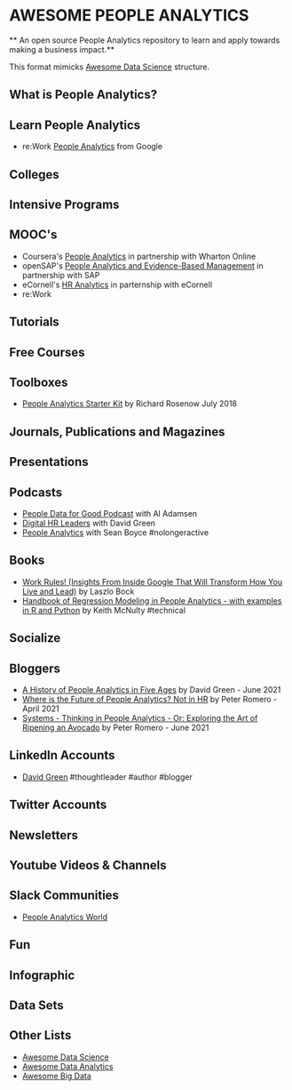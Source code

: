 # AWESOME PEOPLE ANALYTICS

** An open source People Analytics repository to learn and apply towards making a business impact.**

This format mimicks [Awesome Data Science](https://github.com/academic/awesome-datascience) structure. 

## What is People Analytics? 


## Learn People Analytics

* re:Work [People Analytics](https://rework.withgoogle.com/subjects/people-analytics/) from Google

## Colleges


## Intensive Programs


## MOOC's

* Coursera's [People Analytics](https://www.coursera.org/learn/wharton-people-analytics) in partnership with Wharton Online
* openSAP's [People Analytics and Evidence-Based Management](https://open.sap.com/courses/pa1-tl) in partnership with SAP
* eCornell's [HR Analytics](https://ecornell.cornell.edu/certificates/human-resources/hr-analytics/) in parternship with eCornell
* re:Work 

## Tutorials


## Free Courses


## Toolboxes

* [People Analytics Starter Kit](https://www.linkedin.com/pulse/people-analytics-starter-kit-richard-rosenow/) by Richard Rosenow July 2018

## Journals, Publications and Magazines


## Presentations


## Podcasts

* [People Data for Good Podcast](https://podcasts.apple.com/us/podcast/people-data-for-good-podcast/id1298919862) with Al Adamsen
* [Digital HR Leaders](https://podcasts.apple.com/us/podcast/digital-hr-leaders-with-david-green/id1459322652) with David Green
* [People Analytics](https://podcasts.apple.com/us/podcast/people-analytics/id1498112650) with Sean Boyce #nolongeractive

## Books

* [Work Rules! (Insights From Inside Google That Will Transform How You Live and Lead)](https://www.amazon.com/Work-Rules-Insights-Inside-Transform/dp/1455554790/ref=sr_1_34?dchild=1&keywords=People+Analytics&qid=1624457784&sr=8-34) by Laszlo Bock
* [Handbook of Regression Modeling in People Analytics - with examples in R and Python](http://peopleanalytics-regression-book.org/) by Keith McNulty #technical

## Socialize


## Bloggers

* [A History of People Analytics in Five Ages](https://www.linkedin.com/pulse/history-people-analytics-five-ages-david-green/?trk=eml-email_series_follow_newsletter_01-hero-1-title_link&midToken=AQGf--SYvrqWBQ&fromEmail=fromEmail&ut=2FKx5TglAIHFM1) by David Green - June 2021
* [Where is the Future of People Analytics? Not in HR](https://www.linkedin.com/pulse/where-future-people-analytics-hr-peter-romero/) by Peter Romero - April 2021
* [Systems - Thinking in People Analytics - Or: Exploring the Art of Ripening an Avocado](https://www.linkedin.com/pulse/systems-thinking-people-analytics-exploring-art-ripening-peter-romero/) by Peter Romero - June 2021

## LinkedIn Accounts

* [David Green](https://www.linkedin.com/in/davidrgreen/) #thoughtleader #author #blogger

## Twitter Accounts


## Newsletters


## Youtube Videos & Channels


## Slack Communities

* [People Analytics World](peopleanalytics1.slack.com)

## Fun


## Infographic


## Data Sets


## Other Lists

* [Awesome Data Science](https://github.com/academic/awesome-datascience)
* [Awesome Data Analytics](https://github.com/0xnr/awesome-analytics/blob/master/README.md)
* [Awesome Big Data](https://github.com/0xnr/awesome-bigdata)
